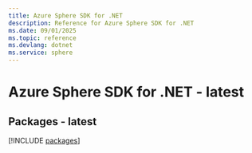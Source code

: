 ```yaml
---
title: Azure Sphere SDK for .NET
description: Reference for Azure Sphere SDK for .NET
ms.date: 09/01/2025
ms.topic: reference
ms.devlang: dotnet
ms.service: sphere
---
```

# Azure Sphere SDK for .NET - latest
## Packages - latest
[!INCLUDE [packages](sphere-index.md)]